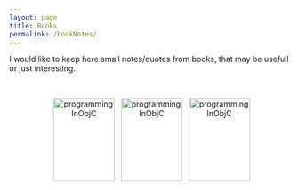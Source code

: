 ```yaml
---
layout: page
title: Books
permalink: /bookNotes/
---
```


I would like to keep here small notes/quotes from books, that may be usefull or just interesting.

<br>

<div style="text-align:center">

&nbsp; <a href="{{site.baseurl}}/bookNotes/programmingInObjC"><img src="{{site.baseurl}}/assets/books/programmingInObjC/cover.jpg" alt="programmingInObjC" style="width:110px;height:150px;"></a> &nbsp; <a href="{{site.baseurl}}/bookNotes/codeComplete"><img src="{{site.baseurl}}/assets/books/codeComplete/cover.jpeg" alt="programmingInObjC" style="width:110px;height:150px;"></a> &nbsp; <a href="{{site.baseurl}}/bookNotes/advancedSwift"><img src="{{site.baseurl}}/assets/books/advancedSwift/cover.jpg" alt="programmingInObjC" style="width:110px;height:150px;"></a>

</div>
